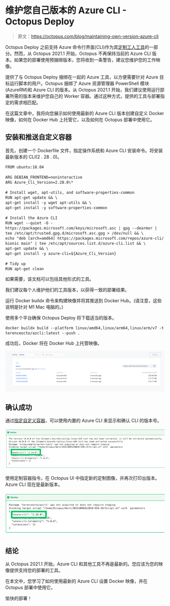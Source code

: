 # 维护您自己版本的 Azure CLI - Octopus Deploy

> 原文：<https://octopus.com/blog/maintaining-own-version-azure-cli>

Octopus Deploy 之前支持 Azure 命令行界面(CLI)作为其[定制工人工具](https://github.com/OctopusDeploy/WorkerTools)的一部分。然而，从 Octopus 2021.1 开始，Octopus 不再保持当前的 Azure CLI 版本。如果您的部署使用预捆绑版本，您将收到一条警告，建议您维护您的工作映像。

提供了与 Octopus Deploy 捆绑在一起的 Azure 工具，以方便需要针对 Azure 目标运行脚本的用户。Octopus 捆绑了 Azure 资源管理器 PowerShell 模块(AzureRM)和 Azure CLI 的版本。从 Octopus 2021.1 开始，我们建议使用运行部署所需的版本来维护您自己的 Worker 容器。通过这种方式，提供的工具与部署指定的需求相匹配。

在这篇文章中，我将向您展示如何使用最新的 Azure CLI 版本创建自定义 Docker 映像，如何在 Docker Hub 上托管它，以及如何在 Octopus 部署中使用它。

## 安装和推送自定义容器

首先，创建一个 Dockerfile 文件，指定操作系统和 Azure CLI 安装命令。将安装最新版本的 CLI(2 . 28 . 0)。

```
FROM ubuntu:18.04

ARG DEBIAN_FRONTEND=noninteractive
ARG Azure_Cli_Version=2.28.0\*

# Install wget, apt-utils, and software-properties-common
RUN apt-get update && \
apt-get install -y wget apt-utils && \
apt-get install -y software-properties-common

# Install the Azure CLI
RUN wget --quiet -O - https://packages.microsoft.com/keys/microsoft.asc | gpg --dearmor | tee /etc/apt/trusted.gpg.d/microsoft.asc.gpg > /dev/null && \
echo "deb [arch=amd64] https://packages.microsoft.com/repos/azure-cli/ bionic main" | tee /etc/apt/sources.list.d/azure-cli.list && \
apt-get update && \
apt-get install -y azure-cli=${Azure_Cli_Version}

# Tidy up
RUN apt-get clean 
```

如果需要，该文档可以包括其他形式的工具。

我们建议每个人维护他们的工具版本，以获得一致的部署结果。

运行 Docker buildx 命令来构建映像并将其推送到 Docker Hub。(请注意，这些说明是针对 M1 Mac 电脑的。)

使用多个平台确保 Octopus Deploy 将下载适当的版本。

```
docker buildx build --platform linux/amd64,linux/arm64,linux/arm/v7 -t terenceocto/azcli:latest --push . 
```

成功后，Docker 将在 Docker Hub 上托管映像。

[![docker success](img/1e49e58c3c1a3efb7b53004184730a6b.png)](#)

## 确认成功

通过[指定自定义容器](https://octopus.com/docs/projects/steps/execution-containers-for-workers)，可以使用内置的 Azure CLI 来显示和确认 CLI 的版本号。

[![az cli old](img/51b1deca3356f007ae2af7f9b68cce66.png)](#)

使用定制容器指令，在 Octopus UI 中指定新的定制图像，并再次打印出版本。Azure CLI 现在是最新版本。

[![az cli new](img/cf28680c9f0bb2fce0b36df1a6bc1767.png)](#)

## 结论

从 Octopus 2021.1 开始，Azure CLI 和其他工具不再是最新的。您应该为您的映像提供支持您的部署的工具。

在本文中，您学习了如何使用最新的 Azure CLI 设置 Docker 映像，并在 Octopus 部署中使用它。

愉快的部署！